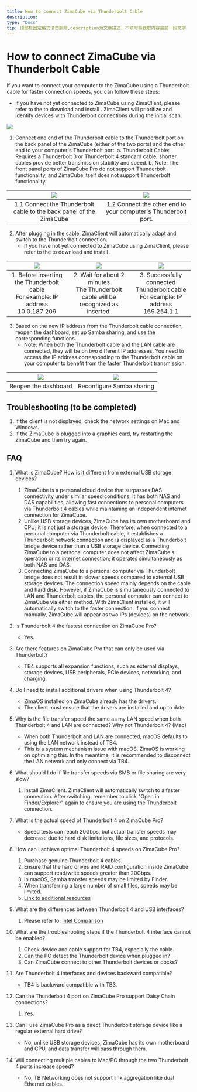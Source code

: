 ```yaml
---
title: How to connect ZimaCube via Thunderbolt Cable
description: 
type: "Docs"
tip: 顶部栏固定格式请勿删除,description为文章描述，不填时将截取内容最前一段文字
---
```

# How to connect ZimaCube via Thunderbolt Cable
If you want to connect your computer to the ZimaCube using a Thunderbolt cable for faster connection speeds, you can follow these steps:

- If you have not yet connected to ZimaCube using ZimaClient, please refer to the [](https://docs.zimaspace.com/zimaos/Features.html#Download-the-Zima-Client) to download and install [](https://find.zimaspace.com/). ZimaClient will prioritize and identify devices with Thunderbolt connections during the initial scan.

![](https://manage.icewhale.io/api/static/docs/1728443998198_image.png)


1. Connect one end of the Thunderbolt cable to the Thunderbolt port on the back panel of the ZimaCube (either of the two ports) and the other end to your computer's Thunderbolt port.
   a. Thunderbolt Cable: Requires a Thunderbolt 3 or Thunderbolt 4 standard cable; shorter cables provide better transmission stability and speed.
   b. Note: The front panel ports of ZimaCube Pro do not support Thunderbolt functionality, and ZimaCube itself does not support Thunderbolt functionality.

| ![](https://manage.icewhale.io/api/static/docs/1728444041984_image.png) | ![](https://manage.icewhale.io/api/static/docs/1728444057975_image.png) |
|:---:|:---:|
| 1.1 Connect the Thunderbolt cable to the back panel of the ZimaCube | 1.2 Connect the other end to your computer's Thunderbolt port. |


2. After plugging in the cable, ZimaClient will automatically adapt and switch to the Thunderbolt connection.
   - If you have not yet connected to ZimaCube using ZimaClient, please refer to the [](https://docs.zimaspace.com/zimaos/Features.html#Download-the-Zima-Client) to download and install [](https://find.zimaspace.com/). 

| ![](https://manage.icewhale.io/api/static/docs/1728444146303_image.png) | ![](https://manage.icewhale.io/api/static/docs/1728444152947_image.png) | ![](https://manage.icewhale.io/api/static/docs/1728444159320_image.png) |
|:---:|:---:|:---:|
| 1. Before inserting the Thunderbolt cable <br> For example: IP address 10.0.187.209 | 2. Wait for about 2 minutes <br> The Thunderbolt cable will be recognized as inserted. | 3. Successfully connected Thunderbolt cable <br> For example: IP address 169.254.1.1 |


3. Based on the new IP address from the Thunderbolt cable connection, reopen the dashboard, set up Samba sharing, and use the corresponding functions.
   - Note: When both the Thunderbolt cable and the LAN cable are connected, they will be on two different IP addresses. You need to access the IP address corresponding to the Thunderbolt cable on your computer to benefit from the faster Thunderbolt transmission.

| ![](https://manage.icewhale.io/api/static/docs/1728444289229_image.png) | ![](https://manage.icewhale.io/api/static/docs/1728444304099_image.png) |
|:---:|:---:|
|  Reopen the dashboard |  Reconfigure Samba sharing |

## Troubleshooting (to be completed)
1. If the client is not displayed, check the network settings on Mac and Windows.
2. If the ZimaCube is plugged into a graphics card, try restarting the ZimaCube and then try again.

## FAQ
1. What is ZimaCube? How is it different from external USB storage devices?
   1. ZimaCube is a personal cloud device that surpasses DAS connectivity under similar speed conditions. It has both NAS and DAS capabilities, allowing fast connections to personal computers via Thunderbolt 4 cables while maintaining an independent internet connection for ZimaCube.
   2. Unlike USB storage devices, ZimaCube has its own motherboard and CPU; it is not just a storage device. Therefore, when connected to a personal computer via Thunderbolt cable, it establishes a Thunderbolt network connection and is displayed as a Thunderbolt bridge device rather than a USB storage device. Connecting ZimaCube to a personal computer does not affect ZimaCube's operation or its internet connection; it operates simultaneously as both NAS and DAS.
   3. Connecting ZimaCube to a personal computer via Thunderbolt bridge does not result in slower speeds compared to external USB storage devices. The connection speed mainly depends on the cable and hard disk. However, if ZimaCube is simultaneously connected to LAN and Thunderbolt cables, the personal computer can connect to ZimaCube via either method. With ZimaClient installed, it will automatically switch to the faster connection. If you connect manually, ZimaCube will appear as two IPs (devices) on the network.

2. Is Thunderbolt 4 the fastest connection on ZimaCube Pro?
   - Yes.

3. Are there features on ZimaCube Pro that can only be used via Thunderbolt?
   - TB4 supports all expansion functions, such as external displays, storage devices, USB peripherals, PCIe devices, networking, and charging.

4. Do I need to install additional drivers when using Thunderbolt 4?
   - ZimaOS installed on ZimaCube already has the drivers.
   - The client must ensure that the drivers are installed and up to date.

5. Why is the file transfer speed the same as my LAN speed when both Thunderbolt 4 and LAN are connected? Why not Thunderbolt 4? (Mac)
   - When both Thunderbolt and LAN are connected, macOS defaults to using the LAN network instead of TB4.
   - This is a system mechanism issue with macOS. ZimaOS is working on optimizing this. In the meantime, it is recommended to disconnect the LAN network and only connect via TB4.

6. What should I do if file transfer speeds via SMB or file sharing are very slow?
   1. Install ZimaClient. ZimaClient will automatically switch to a faster connection. After switching, remember to click "Open in Finder/Explorer" again to ensure you are using the Thunderbolt connection.

7. What is the actual speed of Thunderbolt 4 on ZimaCube Pro?
   - Speed tests can reach 20Gbps, but actual transfer speeds may decrease due to hard disk limitations, file sizes, and protocols.

8. How can I achieve optimal Thunderbolt 4 speeds on ZimaCube Pro?
   1. Purchase genuine Thunderbolt 4 cables.
   2. Ensure that the hard drives and RAID configuration inside ZimaCube can support read/write speeds greater than 20Gbps.
   3. In macOS, Samba transfer speeds may be limited by Finder.
   4. When transferring a large number of small files, speeds may be limited.
   5. [Link to additional resources](https://icewhale.feishu.cn/wiki/QDtVwzmYHixefEkU4cIcBRssnpS)

9. What are the differences between Thunderbolt 4 and USB interfaces?
   1. Please refer to: [Intel Comparison](https://www.intel.com/content/www/us/en/architecture-and-technology/thunderbolt/thunderbolt-4-vs-usb-c.html)

10. What are the troubleshooting steps if the Thunderbolt 4 interface cannot be enabled?
    1. Check device and cable support for TB4, especially the cable.
    2. Can the PC detect the Thunderbolt device when plugged in?
    3. Can ZimaCube connect to other Thunderbolt devices or docks?

11. Are Thunderbolt 4 interfaces and devices backward compatible?
    - TB4 is backward compatible with TB3.

12. Can the Thunderbolt 4 port on ZimaCube Pro support Daisy Chain connections?
    1. Yes.

13. Can I use ZimaCube Pro as a direct Thunderbolt storage device like a regular external hard drive?
    - No, unlike USB storage devices, ZimaCube has its own motherboard and CPU, and data transfer will pass through them.

14. Will connecting multiple cables to Mac/PC through the two Thunderbolt 4 ports increase speed?
    - No, TB Networking does not support link aggregation like dual Ethernet cables.